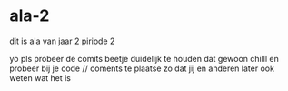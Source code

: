 # ala-2
dit is ala van jaar 2 piriode 2 



yo pls probeer de comits beetje duidelijk te houden dat gewoon chilll
en probeer bij je code // coments te plaatse zo dat jij en anderen later ook weten wat het is 
